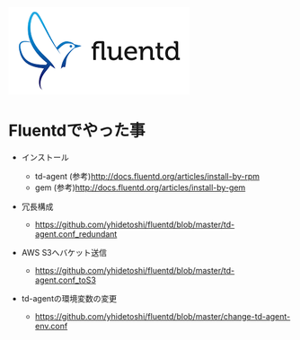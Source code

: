 
![Alt Text](https://github.com/yhidetoshi/Pictures/raw/master/Fluentd/fluentd-logo.png)

# Fluentdでやった事

- インストール
  - td-agent
  (参考)http://docs.fluentd.org/articles/install-by-rpm  
  - gem
  (参考)http://docs.fluentd.org/articles/install-by-gem

- 冗長構成
  - https://github.com/yhidetoshi/fluentd/blob/master/td-agent.conf_redundant

- AWS S3へバケット送信
  - https://github.com/yhidetoshi/fluentd/blob/master/td-agent.conf_toS3

- td-agentの環境変数の変更
  - https://github.com/yhidetoshi/fluentd/blob/master/change-td-agent-env.conf 
